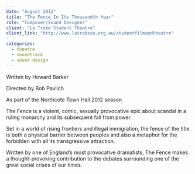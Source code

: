 ```yaml
---
date: "August 2012"
title: "The Fence In Its Thousandth Year"
role: "Composer/Sound Designer"
client: "La Trobe Student Theatre"
client_link: "http://www.latrobesu.org.au/studentfilmandtheatre"

categories:
  - theatre
  - soundtrack
  - sound design
---
```

Written by Howard Barker

Directed by Bob Pavlich

As part of the Northcote Town Hall 2012 season

The Fence is a violent, comic, sexually provocative epic about scandal in a ruling monarchy and its subsequent fall from power.

Set in a world of rising frontiers and illegal immigration, the fence of the title is both a physical barrier between peoples and also a metaphor for the forbidden with all its transgressive attraction.

Written by one of England’s most provocative dramatists, The Fence makes a thought-provoking contribution to the debates surrounding one of the great social crises of our times.

<iframe width="100%" height="450" scrolling="no" frameborder="no" data-src="https://w.soundcloud.com/player/?url=https%3A//api.soundcloud.com/playlists/8202628&amp;auto_play=false&amp;hide_related=false&amp;show_comments=true&amp;show_user=true&amp;show_reposts=false&amp;visual=true"></iframe>
